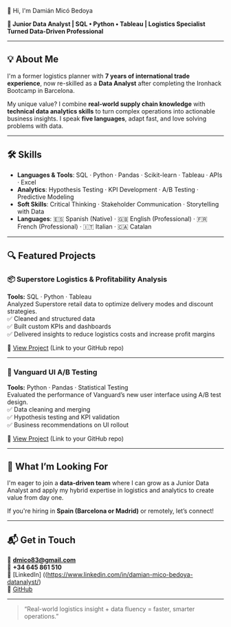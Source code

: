 👋 Hi, I'm Damián Micó Bedoya

**📍 Junior Data Analyst | SQL • Python • Tableau | Logistics Specialist Turned Data-Driven Professional**

---

## 💡 About Me

I'm a former logistics planner with **7 years of international trade experience**, now re-skilled as a **Data Analyst** after completing the Ironhack Bootcamp in Barcelona.

My unique value? I combine **real-world supply chain knowledge** with **technical data analytics skills** to turn complex operations into actionable business insights. I speak **five languages**, adapt fast, and love solving problems with data.

---

## 🛠️ Skills

- **Languages & Tools**: SQL · Python · Pandas · Scikit-learn · Tableau · APIs · Excel
- **Analytics**: Hypothesis Testing · KPI Development · A/B Testing · Predictive Modeling
- **Soft Skills**: Critical Thinking · Stakeholder Communication · Storytelling with Data
- **Languages**: 🇪🇸 Spanish (Native) · 🇬🇧 English (Professional) · 🇫🇷 French (Professional) · 🇮🇹 Italian · 🇨🇦 Catalan

---

## 🔍 Featured Projects

### 📦 Superstore Logistics & Profitability Analysis
**Tools:** SQL · Python · Tableau  
Analyzed Superstore retail data to optimize delivery modes and discount strategies.  
✅ Cleaned and structured data  
✅ Built custom KPIs and dashboards  
✅ Delivered insights to reduce logistics costs and increase profit margins  

🔗 [View Project]([#](https://github.com/dmb-ops/Final_project)) (Link to your GitHub repo)

---

### 🧪 Vanguard UI A/B Testing
**Tools:** Python · Pandas · Statistical Testing  
Evaluated the performance of Vanguard’s new user interface using A/B test design.  
✅ Data cleaning and merging  
✅ Hypothesis testing and KPI validation  
✅ Business recommendations on UI rollout  

🔗 [View Project]([#](https://github.com/dmb-ops/second_project)) (Link to your GitHub repo)

---

## 🎯 What I’m Looking For

I'm eager to join a **data-driven team** where I can grow as a Junior Data Analyst and apply my hybrid expertise in logistics and analytics to create value from day one.

If you're hiring in **Spain (Barcelona or Madrid)** or remotely, let’s connect!

---

## 📬 Get in Touch

📧 **dmico83@gmail.com**  
📱 **+34 645 861 510**  
🔗 [LinkedIn] ((https://www.linkedin.com/in/damian-mico-bedoya-datanalyst/)  
🔗 [GitHub](https://github.com/dmb-ops)

---

> “Real-world logistics insight + data fluency = faster, smarter operations.”
